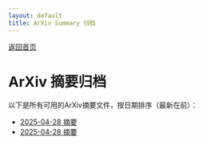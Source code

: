 ```yaml
---
layout: default
title: ArXiv Summary 归档
---
```


[返回首页](index.md)

# ArXiv 摘要归档

以下是所有可用的ArXiv摘要文件，按日期排序（最新在前）：

- [2025-04-28 摘要](summary_20250428_052902.md)
- [2025-04-28 摘要](summary_20250428_044539.md)
